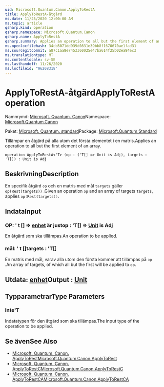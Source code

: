 ```yaml
---
uid: Microsoft.Quantum.Canon.ApplyToRestA
title: ApplyToRestA-åtgärd
ms.date: 11/25/2020 12:00:00 AM
ms.topic: article
qsharp.kind: operation
qsharp.namespace: Microsoft.Quantum.Canon
qsharp.name: ApplyToRestA
qsharp.summary: Applies an operation to all but the first element of an array.
ms.openlocfilehash: 34cb5071dd939d0831e39bb8f1670670ae1fad31
ms.sourcegitcommit: a87c1aa8e7453360025e47ba614f25b02ea84ec3
ms.translationtype: MT
ms.contentlocale: sv-SE
ms.lasthandoff: 11/26/2020
ms.locfileid: "96208318"
---
```

# <a name="applytoresta-operation"></a><span data-ttu-id="aac60-102">ApplyToRestA-åtgärd</span><span class="sxs-lookup"><span data-stu-id="aac60-102">ApplyToRestA operation</span></span>

<span data-ttu-id="aac60-103">Namnrymd: [Microsoft. Quantum. Canon](xref:Microsoft.Quantum.Canon)</span><span class="sxs-lookup"><span data-stu-id="aac60-103">Namespace: [Microsoft.Quantum.Canon](xref:Microsoft.Quantum.Canon)</span></span>

<span data-ttu-id="aac60-104">Paket: [Microsoft. Quantum. standard](https://nuget.org/packages/Microsoft.Quantum.Standard)</span><span class="sxs-lookup"><span data-stu-id="aac60-104">Package: [Microsoft.Quantum.Standard](https://nuget.org/packages/Microsoft.Quantum.Standard)</span></span>


<span data-ttu-id="aac60-105">Tillämpar en åtgärd på alla utom det första elementet i en matris.</span><span class="sxs-lookup"><span data-stu-id="aac60-105">Applies an operation to all but the first element of an array.</span></span>

```qsharp
operation ApplyToRestA<'T> (op : ('T[] => Unit is Adj), targets : 'T[]) : Unit is Adj
```


## <a name="description"></a><span data-ttu-id="aac60-106">Beskrivning</span><span class="sxs-lookup"><span data-stu-id="aac60-106">Description</span></span>

<span data-ttu-id="aac60-107">En specifik åtgärd `op` och en matris med mål `targets` gäller `op(Rest(targets))` .</span><span class="sxs-lookup"><span data-stu-id="aac60-107">Given an operation `op` and an array of targets `targets`, applies `op(Rest(targets))`.</span></span>

## <a name="input"></a><span data-ttu-id="aac60-108">Indata</span><span class="sxs-lookup"><span data-stu-id="aac60-108">Input</span></span>

### <a name="op--t--unit--is-adj"></a><span data-ttu-id="aac60-109">OP: ' t [] => [enhet](xref:microsoft.quantum.lang-ref.unit)  är just</span><span class="sxs-lookup"><span data-stu-id="aac60-109">op : 'T[] => [Unit](xref:microsoft.quantum.lang-ref.unit)  is Adj</span></span>

<span data-ttu-id="aac60-110">En åtgärd som ska tillämpas.</span><span class="sxs-lookup"><span data-stu-id="aac60-110">An operation to be applied.</span></span>


### <a name="targets--t"></a><span data-ttu-id="aac60-111">mål: ' t []</span><span class="sxs-lookup"><span data-stu-id="aac60-111">targets : 'T[]</span></span>

<span data-ttu-id="aac60-112">En matris med mål, varav alla utom den första kommer att tillämpas på `op` .</span><span class="sxs-lookup"><span data-stu-id="aac60-112">An array of targets, of which all but the first will be applied to `op`.</span></span>



## <a name="output--unit"></a><span data-ttu-id="aac60-113">Utdata: [enhet](xref:microsoft.quantum.lang-ref.unit)</span><span class="sxs-lookup"><span data-stu-id="aac60-113">Output : [Unit](xref:microsoft.quantum.lang-ref.unit)</span></span>



## <a name="type-parameters"></a><span data-ttu-id="aac60-114">Typparametrar</span><span class="sxs-lookup"><span data-stu-id="aac60-114">Type Parameters</span></span>

### <a name="t"></a><span data-ttu-id="aac60-115">Inte</span><span class="sxs-lookup"><span data-stu-id="aac60-115">'T</span></span>

<span data-ttu-id="aac60-116">Indatatypen för den åtgärd som ska tillämpas.</span><span class="sxs-lookup"><span data-stu-id="aac60-116">The input type of the operation to be applied.</span></span>

## <a name="see-also"></a><span data-ttu-id="aac60-117">Se även</span><span class="sxs-lookup"><span data-stu-id="aac60-117">See Also</span></span>

- [<span data-ttu-id="aac60-118">Microsoft. Quantum. Canon. ApplyToRest</span><span class="sxs-lookup"><span data-stu-id="aac60-118">Microsoft.Quantum.Canon.ApplyToRest</span></span>](xref:Microsoft.Quantum.Canon.ApplyToRest)
- [<span data-ttu-id="aac60-119">Microsoft. Quantum. Canon. ApplyToRestC</span><span class="sxs-lookup"><span data-stu-id="aac60-119">Microsoft.Quantum.Canon.ApplyToRestC</span></span>](xref:Microsoft.Quantum.Canon.ApplyToRestC)
- [<span data-ttu-id="aac60-120">Microsoft. Quantum. Canon. ApplyToRestCA</span><span class="sxs-lookup"><span data-stu-id="aac60-120">Microsoft.Quantum.Canon.ApplyToRestCA</span></span>](xref:Microsoft.Quantum.Canon.ApplyToRestCA)